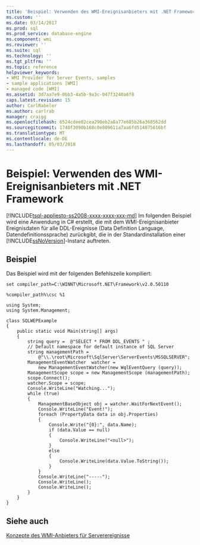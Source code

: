 ```yaml
---
title: 'Beispiel: Verwenden des WMI-Ereignisanbieters mit .NET Framework | Microsoft Docs'
ms.custom: ''
ms.date: 03/14/2017
ms.prod: sql
ms.prod_service: database-engine
ms.component: wmi
ms.reviewer: ''
ms.suite: sql
ms.technology: ''
ms.tgt_pltfrm: ''
ms.topic: reference
helpviewer_keywords:
- WMI Provider for Server Events, samples
- sample applications [WMI]
- managed code [WMI]
ms.assetid: 3d7aa7e9-0bb3-4a5b-9a3c-047f3240a6f8
caps.latest.revision: 15
author: CarlRabeler
ms.author: carlrab
manager: craigg
ms.openlocfilehash: 6524cdee02cea290eb2a8a77e685b26a360562dd
ms.sourcegitcommit: 1740f3090b168c0e809611a7aa6fd514075616bf
ms.translationtype: MT
ms.contentlocale: de-DE
ms.lasthandoff: 05/03/2018
---
```

# <a name="sample-using-the-wmi-event-provider-with-the-net-framework"></a>Beispiel: Verwenden des WMI-Ereignisanbieters mit .NET Framework
[!INCLUDE[tsql-appliesto-ss2008-xxxx-xxxx-xxx-md](../../includes/tsql-appliesto-ss2008-xxxx-xxxx-xxx-md.md)]
  Im folgenden Beispiel wird eine Anwendung in C# erstellt, die mit dem WMI-Ereignisanbieter Ereignisdaten für alle DDL-Ereignisse (Data Definition Language, Datendefinitionssprache) zurückgibt, die in der Standardinstallation einer [!INCLUDE[ssNoVersion](../../includes/ssnoversion-md.md)]-Instanz auftreten.  
  
## <a name="example"></a>Beispiel  
 Das Beispiel wird mit der folgenden Befehlszeile kompiliert:  
  
```  
set compiler_path=C:\WINNT\Microsoft.NET\Framework\v2.0.50110  
  
%compiler_path%\csc %1  
```  
  
```  
using System;  
using System.Management;  
  
class SQLWEPExample   
{  
    public static void Main(string[] args)  
    {  
        string query =  @"SELECT * FROM DDL_EVENTS " ;  
        // Default namespace for default instance of SQL Server   
        string managementPath =  
            @"\\.\root\Microsoft\SqlServer\ServerEvents\MSSQLSERVER";  
        ManagementEventWatcher  watcher =   
            new ManagementEventWatcher(new WqlEventQuery (query));  
        ManagementScope scope = new ManagementScope (managementPath);  
        scope.Connect();  
        watcher.Scope = scope;  
        Console.WriteLine("Watching...");  
        while (true)  
        {  
            ManagementBaseObject obj = watcher.WaitForNextEvent();  
            Console.WriteLine("Event!");  
            foreach (PropertyData data in obj.Properties)  
            {  
                Console.Write("{0}:", data.Name);  
                if (data.Value == null)  
                {  
                    Console.WriteLine("<null>");  
                }  
                else  
                {  
                    Console.WriteLine(data.Value.ToString());  
                }  
            }  
            Console.WriteLine("-----");  
            Console.WriteLine();  
            Console.WriteLine();  
        }  
    }  
}  
```  
  
## <a name="see-also"></a>Siehe auch  
 [Konzepte des WMI-Anbieters für Serverereignisse](../../relational-databases/wmi-provider-server-events/wmi-provider-for-server-events-concepts.md)  
  
  
